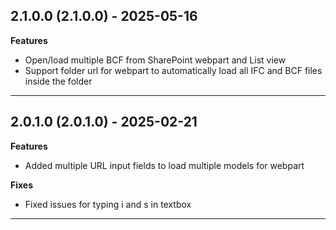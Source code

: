  ## 2.1.0.0 (2.1.0.0) - 2025-05-16

**Features**
- Open/load multiple BCF from SharePoint webpart and List view
- Support folder url for webpart to automatically load all IFC and BCF files inside the folder

---

## 2.0.1.0 (2.0.1.0) - 2025-02-21

**Features**
- Added multiple URL input fields to load multiple models for webpart

**Fixes**
- Fixed issues for typing i and s in textbox


---

